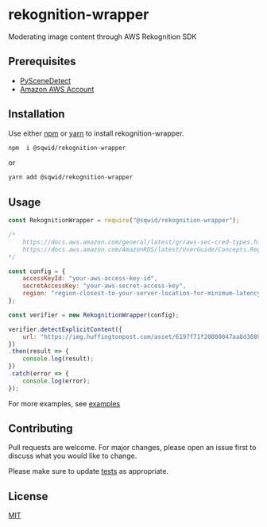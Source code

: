 # rekognition-wrapper

Moderating image content through AWS Rekognition SDK

## Prerequisites

* [PySceneDetect](https://github.com/Breakthrough/PySceneDetect)
* [Amazon AWS Account](https://aws.amazon.com/)

## Installation

Use either [npm](https://www.npmjs.com/package/@sqwid/rekognition) or [yarn](https://yarnpkg.com/) to
install rekognition-wrapper.

```bash
npm  i @sqwid/rekognition-wrapper
```

or

```bash
yarn add @sqwid/rekognition-wrapper
```

## Usage

```javascript
const RekognitionWrapper = require("@sqwid/rekognition-wrapper");

/*
    https://docs.aws.amazon.com/general/latest/gr/aws-sec-cred-types.html#access-keys-and-secret-access-keys
    https://docs.aws.amazon.com/AmazonRDS/latest/UserGuide/Concepts.RegionsAndAvailabilityZones.html
*/

const config = {
	accessKeyId: "your-aws-access-key-id",
	secretAccessKey: "your-aws-secret-access-key",
	region: "region-closest-to-your-server-location-for-minimum-latency",
};

const verifier = new RekognitionWrapper(config);

verifier.detectExplicitContent({
	url: "https://img.huffingtonpost.com/asset/6197f71f20000047aa8d3089.jpeg?cache=dLXWffeF86&ops=scalefit_720_noupscale",
})
.then(result => {
	console.log(result);
})
.catch(error => {
	console.log(error);
});
```

For more examples, see [examples](example/)

## Contributing

Pull requests are welcome. For major changes, please open an issue first to
discuss what you would like to change.

Please make sure to update [tests](tests/index.test.js) as appropriate.

## License

[MIT](LICENSE)
